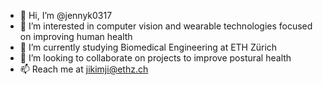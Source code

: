 - 👋 Hi, I’m @jennyk0317
- 👀 I’m interested in computer vision and wearable technologies focused on improving human health
- 🌱 I’m currently studying Biomedical Engineering at ETH Zürich
- 💞️ I’m looking to collaborate on projects to improve postural health
- 📫 Reach me at jikimji@ethz.ch

<!---
jennyk0317/jennyk0317 is a ✨ special ✨ repository because its `README.md` (this file) appears on your GitHub profile.
You can click the Preview link to take a look at your changes.
--->
